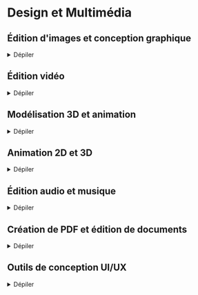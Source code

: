 # Design et Multimédia

## Édition d'images et conception graphique

<details>
<summary>Dépiler</summary>

  - [GIMP](https://www.gimp.org/) (Alternative à Photoshop pour l'édition d'images et la retouche photo)
  - [Inkscape](https://inkscape.org/) (Alternative à Illustrator pour la conception graphique vectorielle)
  - [Krita](https://krita.org/) (Outil open source pour le dessin numérique et la peinture)
  - [Pencil2D](https://www.pencil2d.org/) (Logiciel d'animation 2D simple et léger)

 </details>   

## Édition vidéo

<details>
<summary>Dépiler</summary>
  
  - [Kdenlive](https://kdenlive.org/en/) (Éditeur vidéo non linéaire open source, complet et puissant)
  - [Shotcut](https://shotcut.org/) (Éditeur vidéo open source avec des fonctionnalités de montage avancées)
  - [OpenShot](https://www.openshot.org/) (Outil de montage vidéo simple et facile à utiliser)
  - [Blender](https://www.blender.org/) (Connu pour ses capacités de modélisation 3D, Blender propose aussi un éditeur vidéo intégré)

 </details>   

## Modélisation 3D et animation

<details>
<summary>Dépiler</summary>
  
  - [Blender](https://www.blender.org/) (Suite complète pour la modélisation 3D, l'animation, le rendu et le montage vidéo)
  - [FreeCAD](https://www.freecadweb.org/) (Modélisation 3D paramétrique pour des applications d'ingénierie et de conception)
  - [Wings 3D](http://www.wings3d.com/) (Outil de modélisation 3D simple et open source)
  - [MakeHuman](http://www.makehumancommunity.org/) (Création et modélisation de personnages humains en 3D)


 </details>   

## Animation 2D et 3D

<details>
<summary>Dépiler</summary>
  
  - [Synfig Studio](https://www.synfig.org/) (Outil d'animation 2D vectorielle)
  - [OpenToonz](https://opentoonz.github.io/e/) (Outil d'animation 2D utilisé par les studios d'animation professionnels)
  - [TupiTube](https://www.tupitube.com/) (Logiciel d'animation 2D pour les amateurs et les professionnels)
  - [Blender](https://www.blender.org/) (Connu pour ses capacités de modélisation 3D, Blender propose aussi un éditeur vidéo intégré)
    
 </details>   

## Édition audio et musique

<details>
<summary>Dépiler</summary>
  
  - [Audacity](https://www.audacityteam.org/) (Éditeur audio open source populaire pour l'enregistrement et l'édition de pistes audio)
  - [Ardour](https://ardour.org/) (Station de travail audio numérique open source pour l'enregistrement, l'édition et le mixage)
  - [LMMS](https://lmms.io/) (Production de musique numérique et création de rythmes, alternative à FL Studio)
  - [Hydrogen](http://www.hydrogen-music.org/hcms/) (Boîte à rythmes open source pour la création de pistes de percussions)

 </details>   

## Création de PDF et édition de documents

<details>
<summary>Dépiler</summary>
  
  - [Scribus](https://www.scribus.net/) (Alternative open source à InDesign pour la création de mises en page et de documents PDF)
  - [PDFsam](https://pdfsam.org/) (Outil open source pour diviser, fusionner et organiser des fichiers PDF)
  - [LibreOffice Draw](https://www.libreoffice.org/discover/draw/) (Éditeur open source pour manipuler et éditer des fichiers PDF)

 </details>   

## Outils de conception UI/UX

<details>
<summary>Dépiler</summary>
  
  - [Penpot](https://penpot.app/) (Alternative open source à Figma pour la conception UI/UX collaborative)
  - [Figma-Linux](https://github.com/Figma-Linux/figma-linux) (Client non officiel open source pour Figma sous Linux)
  - [Akira](https://github.com/akiraux/Akira) (Outil de design UI/UX open source pour Linux)

 </details>   


